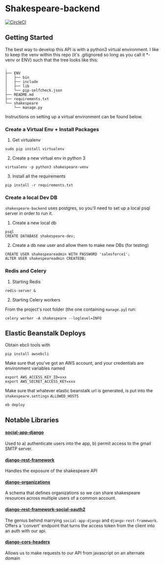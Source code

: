 # Shakespeare-backend
[![CircleCI](https://circleci.com/gh/Saasli/shakespeare-backend/tree/master.svg?style=svg&circle-token=169056e79165a14b945cc31617539c132b8083b6)](https://circleci.com/gh/Saasli/shakespeare-backend/tree/master)

## Getting Started

The best way to develop this API is with a python3 virtual environment. I like to keep the venv within this repo (it's .gitignored so long as you call it *-venv or ENV) such that the tree looks like this:

```
.
├── ENV
│   ├── bin
│   ├── include
│   ├── lib
│   └── pip-selfcheck.json
├── README.md
├── requirements.txt
└── shakespeare
    └── manage.py
```

Instructions on setting up a virtual environment can be found below.

### Create a Virtual Env + Install Packages

1) Get virtualenv

```sudo pip install virtualenv```

2) Create a new virtual env in python 3

```virtualenv -p python3 shakespeare-venv```

3) Install all the requirements

```pip install -r requirements.txt```

### Create a local Dev DB

`shakespeare-backend` uses postgres, so you'll need to set up a local psql server in order to run it.

1) Create a new local db

```
psql
CREATE DATABASE shakespeare-dev;
```

2) Create a db new user and allow them to make new DBs (for testing)

```
CREATE USER shakespeareadmin WITH PASSWORD 'salesforce1';
ALTER USER shakespeareadmin CREATEDB;
```

### Redis and Celery

1) Starting Redis

```
redis-server &
```

2) Starting Celery workers

From the project's root folder (the one containing ``manage.py``) run:
```
celery worker -A shakespeare --loglevel=INFO
```

## Elastic Beanstalk Deploys

Obtain ebcli tools with

```
pip install awsebcli
```

Make sure that you've got an AWS account, and your credentials are environment variables named

```
export AWS_ACCESS_KEY_ID=xxx
export AWS_SECRET_ACCESS_KEY=xxx
```

Make sure that whatever elastic beanstalk url is generated, is put into the `shakespeare.settings` `ALLOWED_HOSTS`

```eb deploy```

## Notable Libraries

#### [social-app-django](http://python-social-auth.readthedocs.io/)

Used to a) authenticate users into the app, b) permit access to the gmail SMTP server.

#### [django-rest-framework](http://django-rest-framework.readthedocs.io/en/latest/)

Handles the exposure of the shakespeare API

#### [django-organizations](https://github.com/bennylope/django-organizations)

A schema that defines organizations so we can share shakespeare resources across multiple users of a common account.

#### [django-rest-framework-social-oauth2](https://github.com/PhilipGarnero/django-rest-framework-social-oauth2)

The genius behind marrying `social-app-django` and `django-rest-framework`. Offers a 'convert' endpoint that turns the access token from the client into an auth with our api.

#### [django-cors-headers](https://github.com/ottoyiu/django-cors-headers)

Allows us to make requests to our API from javascript on an alternate domain
